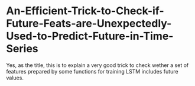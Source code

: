 # An-Efficient-Trick-to-Check-if-Future-Feats-are-Unexpectedly-Used-to-Predict-Future-in-Time-Series

Yes, as the title, this is to explain a very good trick to check wether a set of features prepared by some functions for training LSTM includes future values.
